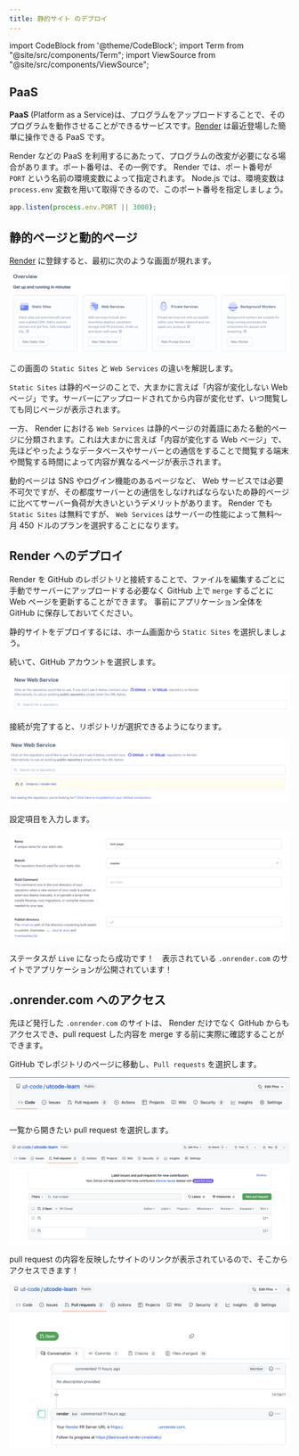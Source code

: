 ```yaml
---
title: 静的サイト のデプロイ
---
```


import CodeBlock from '@theme/CodeBlock';
import Term from "@site/src/components/Term";
import ViewSource from "@site/src/components/ViewSource";

## PaaS

**PaaS** (Platform as a Service)は、プログラムをアップロードすることで、そのプログラムを動作させることができるサービスです。[Render](https://render.com/) は最近登場した簡単に操作できる PaaS です。

Render などの PaaS を利用するにあたって、プログラムの改変が必要になる場合があります。ポート番号は、その一例です。 Render では、ポート番号が `PORT` という名前の環境変数によって指定されます。 Node.js では、環境変数は `process.env` 変数を用いて取得できるので、このポート番号を指定しましょう。

```javascript
app.listen(process.env.PORT || 3000);
```

## 静的ページと動的ページ

[Render](https://render.com/) に登録すると、最初に次のような画面が現れます。

![Render のホーム画面](./render-home.png)

この画面の `Static Sites` と `Web Services` の違いを解説します。

`Static Sites` は静的ページのことで、大まかに言えば「内容が変化しない Web ページ」です。サーバーにアップロードされてから内容が変化せず、いつ閲覧しても同じページが表示されます。

一方、 Render における `Web Services` は静的ページの対義語にあたる動的ページに分類されます。これは大まかに言えば「内容が変化する Web ページ」で、先ほどやったようなデータベースやサーバーとの通信をすることで閲覧する端末や閲覧する時間によって内容が異なるページが表示されます。

動的ページは SNS やログイン機能のあるページなど、 Web サービスでは必要不可欠ですが、その都度サーバーとの通信をしなければならないため静的ページに比べてサーバー負荷が大きいというデメリットがあります。 Render でも `Static Sites` は無料ですが、 `Web Services` はサーバーの性能によって無料〜月 450 ドルのプランを選択することになります。

## Render へのデプロイ

Render を GitHub のレポジトリと接続することで、ファイルを編集するごとに手動でサーバーにアップロードする必要なく GitHub 上で `merge` するごとに Web ページを更新することができます。 事前にアプリケーション全体を GitHub に保存しておいてください。

静的サイトをデプロイするには、ホーム画面から `Static Sites` を選択しましょう。

続いて、GitHub アカウントを選択します。

![GitHub への接続](./connect-github.png)

接続が完了すると、リポジトリが選択できるようになります。

![リポジトリの選択](./select-repository.png)

設定項目を入力します。

![設定](./configuration2.png)

ステータスが `Live` になったら成功です！　表示されている `.onrender.com` のサイトでアプリケーションが公開されています！

## .onrender.com へのアクセス

先ほど発行した `.onrender.com` のサイトは、 Render だけでなく GitHub からもアクセスでき、pull request した内容を merge する前に実際に確認することができます。

GitHub でレポジトリのページに移動し、`Pull requests` を選択します。

![レポジトリの画面](./select-pullrequest.png)

一覧から開きたい pull request を選択します。

![リクエストの選択](./select-pullrequest2.png)

pull request の内容を反映したサイトのリンクが表示されているので、そこからアクセスできます！

![onrenderへアクセス](./access-onrender.png)
